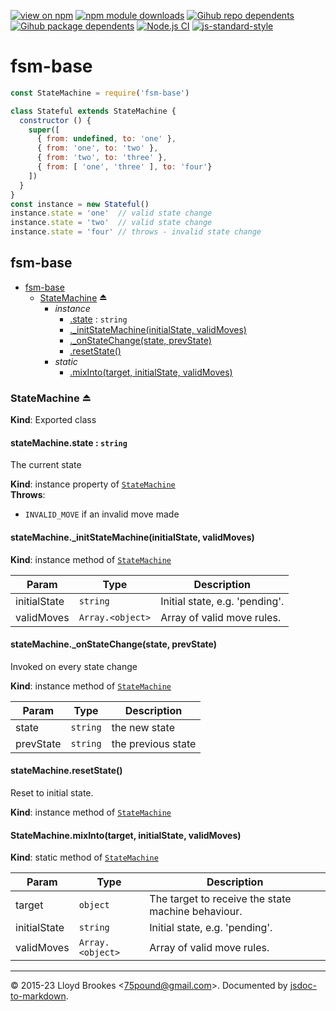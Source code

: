 [![view on npm](https://badgen.net/npm/v/fsm-base)](https://www.npmjs.org/package/fsm-base)
[![npm module downloads](https://badgen.net/npm/dt/fsm-base)](https://www.npmjs.org/package/fsm-base)
[![Gihub repo dependents](https://badgen.net/github/dependents-repo/75lb/fsm-base)](https://github.com/75lb/fsm-base/network/dependents?dependent_type=REPOSITORY)
[![Gihub package dependents](https://badgen.net/github/dependents-pkg/75lb/fsm-base)](https://github.com/75lb/fsm-base/network/dependents?dependent_type=PACKAGE)
[![Node.js CI](https://github.com/75lb/fsm-base/actions/workflows/node.js.yml/badge.svg)](https://github.com/75lb/fsm-base/actions/workflows/node.js.yml)
[![js-standard-style](https://img.shields.io/badge/code%20style-standard-brightgreen.svg)](https://github.com/feross/standard)

# fsm-base

```js
const StateMachine = require('fsm-base')

class Stateful extends StateMachine {
  constructor () {
    super([
      { from: undefined, to: 'one' },
      { from: 'one', to: 'two' },
      { from: 'two', to: 'three' },
      { from: [ 'one', 'three' ], to: 'four'}
    ])
  }
}
const instance = new Stateful()
instance.state = 'one'  // valid state change
instance.state = 'two'  // valid state change
instance.state = 'four' // throws - invalid state change
```

<a name="module_fsm-base"></a>

## fsm-base

* [fsm-base](#module_fsm-base)
    * [StateMachine](#exp_module_fsm-base--StateMachine) ⏏
        * _instance_
            * [.state](#module_fsm-base--StateMachine+state) : <code>string</code>
            * [._initStateMachine(initialState, validMoves)](#module_fsm-base--StateMachine+_initStateMachine)
            * [._onStateChange(state, prevState)](#module_fsm-base--StateMachine+_onStateChange)
            * [.resetState()](#module_fsm-base--StateMachine+resetState)
        * _static_
            * [.mixInto(target, initialState, validMoves)](#module_fsm-base--StateMachine.mixInto)

<a name="exp_module_fsm-base--StateMachine"></a>

### StateMachine ⏏
**Kind**: Exported class  
<a name="module_fsm-base--StateMachine+state"></a>

#### stateMachine.state : <code>string</code>
The current state

**Kind**: instance property of [<code>StateMachine</code>](#exp_module_fsm-base--StateMachine)  
**Throws**:

- `INVALID_MOVE` if an invalid move made

<a name="module_fsm-base--StateMachine+_initStateMachine"></a>

#### stateMachine.\_initStateMachine(initialState, validMoves)
**Kind**: instance method of [<code>StateMachine</code>](#exp_module_fsm-base--StateMachine)  

| Param | Type | Description |
| --- | --- | --- |
| initialState | <code>string</code> | Initial state, e.g. 'pending'. |
| validMoves | <code>Array.&lt;object&gt;</code> | Array of valid move rules. |

<a name="module_fsm-base--StateMachine+_onStateChange"></a>

#### stateMachine.\_onStateChange(state, prevState)
Invoked on every state change

**Kind**: instance method of [<code>StateMachine</code>](#exp_module_fsm-base--StateMachine)  

| Param | Type | Description |
| --- | --- | --- |
| state | <code>string</code> | the new state |
| prevState | <code>string</code> | the previous state |

<a name="module_fsm-base--StateMachine+resetState"></a>

#### stateMachine.resetState()
Reset to initial state.

**Kind**: instance method of [<code>StateMachine</code>](#exp_module_fsm-base--StateMachine)  
<a name="module_fsm-base--StateMachine.mixInto"></a>

#### StateMachine.mixInto(target, initialState, validMoves)
**Kind**: static method of [<code>StateMachine</code>](#exp_module_fsm-base--StateMachine)  

| Param | Type | Description |
| --- | --- | --- |
| target | <code>object</code> | The target to receive the state machine behaviour. |
| initialState | <code>string</code> | Initial state, e.g. 'pending'. |
| validMoves | <code>Array.&lt;object&gt;</code> | Array of valid move rules. |


* * *

&copy; 2015-23 Lloyd Brookes \<75pound@gmail.com\>. Documented by [jsdoc-to-markdown](https://github.com/jsdoc2md/jsdoc-to-markdown).
